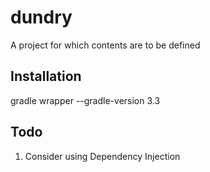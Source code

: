 # dundry
A project for which contents are to be defined

## Installation

gradle wrapper --gradle-version 3.3

## Todo

1. Consider using Dependency Injection
